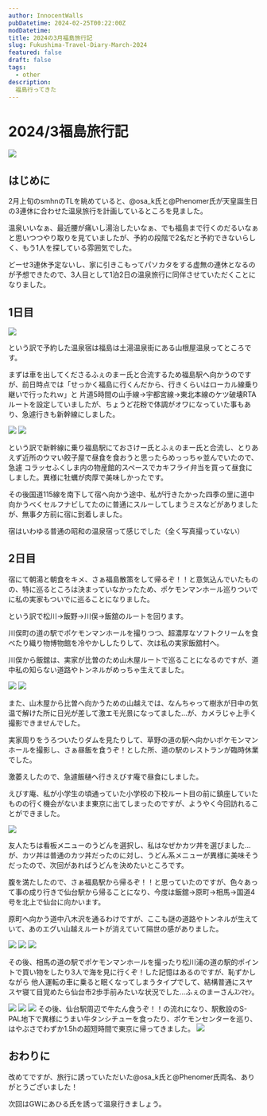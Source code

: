```yaml
---
author: InnocentWalls
pubDatetime: 2024-02-25T00:22:00Z
modDatetime: 
title: 2024の3月福島旅行記
slug: Fukushima-Travel-Diary-March-2024
featured: false
draft: false
tags:
  - other
description:
  福島行ってきた
---
```





# **2024/3福島旅行記**
<img src="https://image.weight100kg.dev/Photos-001%20(1)%2F20240224_115919.jpg">

## **はじめに**

2月上旬のsmhnのTLを眺めていると、@osa_k氏と@Phenomer氏が天皇誕生日の3連休に合わせた温泉旅行を計画しているところを見ました。

温泉いいなぁ、最近腰が痛いし湯治したいなぁ、でも福島まで行くのだるいなぁと思いつつやり取りを見ていましたが、予約の段階で2名だと予約できないらしく、もう1人を探している雰囲気でした。

どーせ3連休予定ないし、家に引きこもってパソカタをする虚無の連休となるのが予想できたので、3人目として1泊2日の温泉旅行に同伴させていただくことになりました。

## **1日目**
<img src="https://image.weight100kg.dev/Photos-001%20(1)%2F20240223_093047.jpg">

という訳で予約した温泉宿は福島は土湯温泉街にある山根屋温泉ってところです。

まずは車を出してくださるふぇのまー氏と合流するため福島駅へ向かうのですが、前日時点では「せっかく福島に行くんだから、行きくらいはローカル線乗り継いで行ったれｗ」と
片道5時間の山手線→宇都宮線→東北本線のケツ破壊RTAルートを設定していましたが、ちょうど花粉で体調がオワになっていた事もあり、急遽行きも新幹線にしました。

<img src="https://image.weight100kg.dev/Photos-001%20(1)%2F20240223_111427.jpg">
<img src="https://image.weight100kg.dev/Photos-001%20(1)%2F20240223_120030.jpg">

という訳で新幹線に乗り福島駅にておさけー氏とふぇのまー氏と合流し、とりあえず近所のウマい餃子屋で昼食を食おうと思ったらめっっちゃ並んでいたので、急遽
コラッセふくしま内の物産館的スペースでカキフライ弁当を買って昼食にしました。異様に牡蠣が肉厚で美味しかったです。

その後国道115線を南下して宿へ向かう途中、私が行きたかった四季の里に道中向かうべくセルフナビしてたのに普通にスルーしてしまうミスなどがありましたが、無事夕方前に宿に到着しました。

宿はいわゆる普通の昭和の温泉宿って感じでした（全く写真撮っていない）

## **2日目**

宿にて朝湯と朝食をキメ、さぁ福島散策をして帰るぞ！！と意気込んでいたものの、特に巡るところは決まっていなかったため、ポケモンマンホール巡りついでに私の実家もついでに巡ることになりました。

という訳で松川→飯野→川俣→飯舘のルートを回ります。

川俣町の道の駅でポケモンマンホールを撮りつつ、超濃厚なソフトクリームを食べたり織り物博物館を冷やかししたりして、次は私の実家飯舘村へ。

川俣から飯舘は、実家が比曽のため山木屋ルートで巡ることになるのですが、道中私の知らない道路やトンネルがめっちゃ生えてました。

<img src="https://image.weight100kg.dev/Photos-001%20(1)%2F20240224_115919.jpg">
<img src="https://image.weight100kg.dev/20240224_115919-2.jpg">

また、山木屋から比曽へ向かうための山越えでは、なんちゃって樹氷が日中の気温で解けた所に日光が差して激エモ光景になってました…が、カメラじゃ上手く撮影できませんでした。

実家周りをうろついたりダムを見たりして、草野の道の駅へ向かいポケモンマンホールを撮影し、さぁ昼飯を食うぞ！とした所、道の駅のレストランが臨時休業でした。

激萎えしたので、急遽飯樋へ行きえびす庵で昼食にしました。

えびす庵、私が小学生の頃通っていた小学校の下校ルート目の前に鎮座していたものの行く機会がないまま東京に出てしまったのですが、ようやく今回訪れることができました。

<img src="https://image.weight100kg.dev/Photos-001%20(1)%2F20240224_131311.jpg">

友人たちは看板メニューのうどんを選択し、私はなぜかカツ丼を選びました…が、カツ丼は普通のカツ丼だったのに対し、うどん系メニューが異様に美味そうだったので、次回があればうどんを決めたいところです。

腹を満たしたので、さぁ福島駅から帰るぞ！！と思っていたのですが、色々あって事の成り行きで仙台駅から帰ることになり、今度は飯舘→原町→相馬→国道4号を北上で仙台に向かいます。

原町へ向かう道中八木沢を通るわけですが、ここも謎の道路やトンネルが生えていて、あのエグい山越えルートが消えていて隔世の感がありました。

<img src="https://image.weight100kg.dev/Photos-001%20(1)%2F20240224_144223.jpg">
<img src="https://image.weight100kg.dev/Photos-001%20(1)%2F20240224_150335.jpg">
<img src="https://image.weight100kg.dev/Photos-001%20(1)%2F20240224_161747.jpg">

その後、相馬の道の駅でポケモンマンホールを撮ったり松川浦の道の駅的ポイントで買い物をしたり3人で海を見に行くぞ！した記憶はあるのですが、恥ずかしながら
他人運転の車に乗ると眠くなってしまうタイプでして、結構普通にスヤスヤ寝て目覚めたら仙台市2歩手前みたいな状況でした…ふぇのまーさんｽﾝﾏｾﾝ。

<img src="https://image.weight100kg.dev/Photos-001%20(1)%2F20240224_193129.jpg">
<img src="https://image.weight100kg.dev/Photos-001%20(1)%2F20240224_190057.jpg">
<img src="https://image.weight100kg.dev/Photos-001%20(1)%2F20240224_193459.jpg">
その後、仙台駅周辺で牛たん食うぞ！！の流れになり、駅敷設のS-PAL地下で異様にうまい牛タンシチューを食ったり、ポケモンセンターを巡り、はやぶさでわずか1.5hの超短時間で東京に帰ってきました。
<img src="https://image.weight100kg.dev/Photos-001%20(1)%2F20240224_202817.jpg">

## **おわりに**

改めてですが、旅行に誘っていただいた@osa_k氏と@Phenomer氏両名、ありがとうございました！

次回はGWにあひる氏を誘って温泉行きましょう。